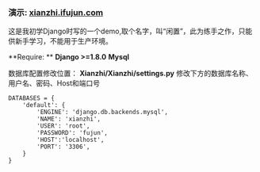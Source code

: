 ### 演示: [xianzhi.ifujun.com](#)

这是我初学Django时写的一个demo,取个名字，叫“闲置”，此为练手之作，只能供新手学习，不能用于生产环境。

**Require: **
**Django \>=1.8.0**
**Mysql**


数据库配置修改位置：
**Xianzhi/Xianzhi/settings.py**
修改下方的数据库名称、用户名、密码、Host和端口号

	DATABASES = {
	    'default': {
	        'ENGINE': 'django.db.backends.mysql',
	        'NAME': 'xianzhi',
	        'USER': 'root',
	        'PASSWORD': 'fujun',
	        'HOST':'localhost',
	        'PORT': '3306',
	    }
	}

